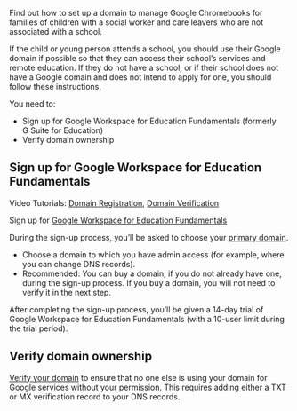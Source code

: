 Find out how to set up a domain to manage Google Chromebooks for families of children 
with a social worker and care leavers who are not associated with a school.

If the child or young person attends a school, you should use their Google domain if 
possible so that they can access their school&rsquo;s services and remote education. If they do
not have a school, or if their school does not have a Google domain and does not intend to 
apply for one, you should follow these instructions.

You need to:

* Sign up for Google Workspace for Education Fundamentals (formerly G&nbsp;Suite for Education)
* Verify domain ownership

## Sign up for Google Workspace for Education Fundamentals

Video Tutorials: [Domain Registration](https://www.youtube.com/watch?v=5aqNmtHs8Ko&list=PLP7Bvyb3ap45rPc0a79jBt4EH1YvHs9Sb&index=2&t=0s), [Domain Verification](https://www.youtube.com/watch?v=jGmpa59fvBI&list=PLP7Bvyb3ap45rPc0a79jBt4EH1YvHs9Sb&index=3&t=0s)

Sign up for [Google Workspace for Education Fundamentals](https://edu.google.com/products/workspace-for-education/)

During the sign-up process, you&rsquo;ll be asked to choose your 
[primary domain](https://support.google.com/a/answer/182080?hl=en&ref_topic=29190).

* Choose a domain to which you have admin access (for example, where you can 
change DNS records).
* Recommended: You can buy a domain, if you do not already have one, during the
sign-up process. If you buy a domain, you will not need to verify it in the next step.

After completing the sign-up process, you&rsquo;ll be given a 14-day trial of Google Workspace 
for Education Fundamentals (with a 10-user limit during the trial period).

## Verify domain ownership

[Verify your domain](https://support.google.com/a/answer/60216?hl=en) 
to ensure that no one else is using your domain for Google services
without your permission. This requires adding either a TXT or MX verification record to
your DNS records.